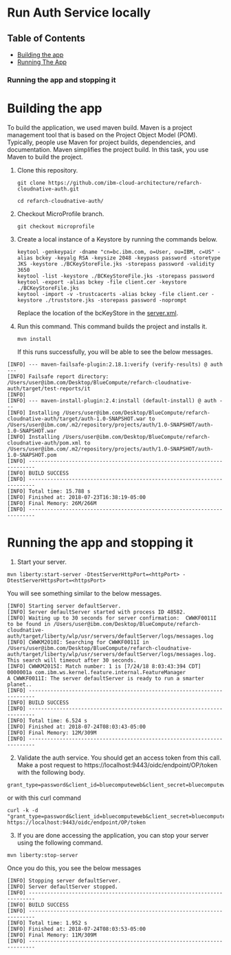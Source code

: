 # Run Auth Service locally

## Table of Contents

* [Building the app](#building-the-app)
* [Running The App](#running-the-app-and-stopping-it)
### Running the app and stopping it

# Building the app

To build the application, we used maven build. Maven is a project management tool that is based on the Project Object Model (POM). Typically, people use Maven for project builds, dependencies, and documentation. Maven simplifies the project build. In this task, you use Maven to build the project.

1. Clone this repository.

   `git clone https://github.com/ibm-cloud-architecture/refarch-cloudnative-auth.git`
   
   `cd refarch-cloudnative-auth/`

2. Checkout MicroProfile branch.

   `git checkout microprofile`

3. Create a local instance of a Keystore by running the commands below.
    ```
    keytool -genkeypair -dname "cn=bc.ibm.com, o=User, ou=IBM, c=US" -alias bckey -keyalg RSA -keysize 2048 -keypass password -storetype JKS -keystore ./BCKeyStoreFile.jks -storepass password -validity 3650
    keytool -list -keystore ./BCKeyStoreFile.jks -storepass password
    keytool -export -alias bckey -file client.cer -keystore ./BCKeyStoreFile.jks
    keytool -import -v -trustcacerts -alias bckey -file client.cer -keystore ./truststore.jks -storepass password -noprompt
    ```
    Replace the location of the bcKeyStore in the [server.xml](https://github.com/ibm-cloud-architecture/refarch-cloudnative-auth/blob/microprofile/src/main/liberty/config/server.xml).
 
4. Run this command. This command builds the project and installs it.

   `mvn install`
   
   If this runs successfully, you will be able to see the below messages.

```
[INFO] --- maven-failsafe-plugin:2.18.1:verify (verify-results) @ auth ---
[INFO] Failsafe report directory: /Users/user@ibm.com/Desktop/BlueCompute/refarch-cloudnative-auth/target/test-reports/it
[INFO]
[INFO] --- maven-install-plugin:2.4:install (default-install) @ auth ---
[INFO] Installing /Users/user@ibm.com/Desktop/BlueCompute/refarch-cloudnative-auth/target/auth-1.0-SNAPSHOT.war to /Users/user@ibm.com/.m2/repository/projects/auth/1.0-SNAPSHOT/auth-1.0-SNAPSHOT.war
[INFO] Installing /Users/user@ibm.com/Desktop/BlueCompute/refarch-cloudnative-auth/pom.xml to /Users/user@ibm.com/.m2/repository/projects/auth/1.0-SNAPSHOT/auth-1.0-SNAPSHOT.pom
[INFO] ------------------------------------------------------------------------
[INFO] BUILD SUCCESS
[INFO] ------------------------------------------------------------------------
[INFO] Total time: 15.788 s
[INFO] Finished at: 2018-07-23T16:38:19-05:00
[INFO] Final Memory: 26M/266M
[INFO] ------------------------------------------------------------------------
```

# Running the app and stopping it

1. Start your server.
```
mvn liberty:start-server -DtestServerHttpPort=<httpPort> -DtestServerHttpsPort=<httpsPort>
```
You will see something similar to the below messages.

```
[INFO] Starting server defaultServer.
[INFO] Server defaultServer started with process ID 48582.
[INFO] Waiting up to 30 seconds for server confirmation:  CWWKF0011I to be found in /Users/user@ibm.com/Desktop/BlueCompute/refarch-cloudnative-auth/target/liberty/wlp/usr/servers/defaultServer/logs/messages.log
[INFO] CWWKM2010I: Searching for CWWKF0011I in /Users/user@ibm.com/Desktop/BlueCompute/refarch-cloudnative-auth/target/liberty/wlp/usr/servers/defaultServer/logs/messages.log. This search will timeout after 30 seconds.
[INFO] CWWKM2015I: Match number: 1 is [7/24/18 8:03:43:394 CDT] 0000001a com.ibm.ws.kernel.feature.internal.FeatureManager            A CWWKF0011I: The server defaultServer is ready to run a smarter planet..
[INFO] ------------------------------------------------------------------------
[INFO] BUILD SUCCESS
[INFO] ------------------------------------------------------------------------
[INFO] Total time: 6.524 s
[INFO] Finished at: 2018-07-24T08:03:43-05:00
[INFO] Final Memory: 12M/309M
[INFO] ------------------------------------------------------------------------
```
2. Validate the auth service. You should get an access token from this call.
Make a post request to https://localhost:9443/oidc/endpoint/OP/token with the following body.
```
grant_type=password&client_id=bluecomputeweb&client_secret=bluecomputewebs3cret&username=user&password=password&scope=openid

```
or with this curl command
```
curl -k -d "grant_type=password&client_id=bluecomputeweb&client_secret=bluecomputewebs3cret&username=foo&password=bar&scope=openid" https://localhost:9443/oidc/endpoint/OP/token
```

3. If you are done accessing the application, you can stop your server using the following command.

`mvn liberty:stop-server`

Once you do this, you see the below messages
```
[INFO] Stopping server defaultServer.
[INFO] Server defaultServer stopped.
[INFO] ------------------------------------------------------------------------
[INFO] BUILD SUCCESS
[INFO] ------------------------------------------------------------------------
[INFO] Total time: 1.952 s
[INFO] Finished at: 2018-07-24T08:03:53-05:00
[INFO] Final Memory: 11M/309M
[INFO] ------------------------------------------------------------------------
```
